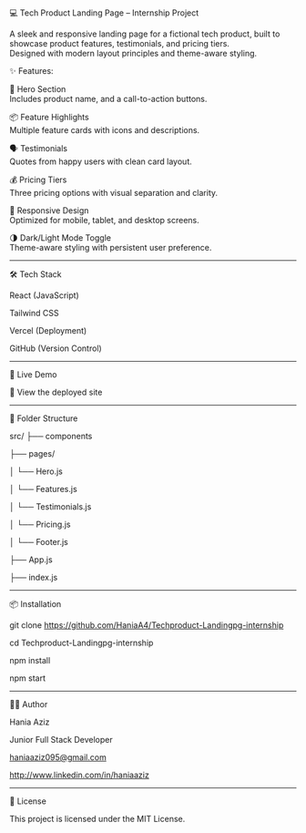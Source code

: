 
💻 Tech Product Landing Page – Internship Project

A sleek and responsive landing page for a fictional tech product, built to showcase product features, testimonials, and pricing tiers.        
Designed with modern layout principles and theme-aware styling.

✨ Features:

🚀 Hero Section      
Includes product name, and a call-to-action buttons.

📦 Feature Highlights     
Multiple feature cards with icons and descriptions.

🗣️ Testimonials      
Quotes from happy users with clean card layout.

💰 Pricing Tiers      
Three pricing options with visual separation and clarity.

📱 Responsive Design      
Optimized for mobile, tablet, and desktop screens.

🌗 Dark/Light Mode Toggle      
Theme-aware styling with persistent user preference.

-----------------------------------------------------------------------------------------------------

🛠️ Tech Stack

React (JavaScript)

Tailwind CSS

Vercel (Deployment)

GitHub (Version Control)

-----------------------------------------------------------------------------------------------------

🚀 Live Demo 

🔗 View the deployed site

-----------------------------------------------------------------------------------------------------

📂 Folder Structure

src/
├── components

├── pages/

│   └── Hero.js

│   └── Features.js

│   └── Testimonials.js

│   └── Pricing.js

│   └── Footer.js

├── App.js

├── index.js

------------------------------------------------------------------------------------------------------

📦 Installation

git clone https://github.com/HaniaA4/Techproduct-Landingpg-internship

cd Techproduct-Landingpg-internship

npm install

npm start

------------------------------------------------------------------------------------------------------

🙋‍♀️ Author

Hania Aziz

Junior Full Stack Developer

haniaaziz095@gmail.com

http://www.linkedin.com/in/haniaaziz

-------------------------------------------------------------------------------------------------------

📄 License

This project is licensed under the MIT License.
